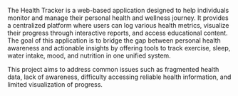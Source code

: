 The Health Tracker is a web-based application designed to help individuals monitor and manage their personal health and wellness journey. It provides a centralized platform where users can log various health metrics, visualize their progress through interactive reports, and access educational content. The goal of this application is to bridge the gap between personal health awareness and actionable insights by offering tools to track exercise, sleep, water intake, mood, and nutrition in one unified system.

This project aims to address common issues such as fragmented health data, lack of awareness, difficulty accessing reliable health information, and limited visualization of progress.
